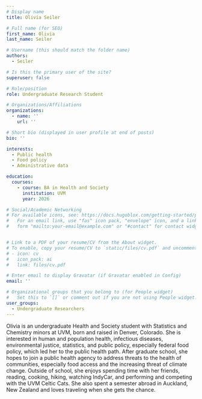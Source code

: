 ```yaml
---
# Display name
title: Olivia Seiler

# Full name (for SEO)
first_name: Olivia
last_name: Seiler

# Username (this should match the folder name)
authors:
  - Seiler

# Is this the primary user of the site?
superuser: false

# Role/position
role: Undergraduate Research Student

# Organizations/Affiliations
organizations:
  - name: ''
    url: ''

# Short bio (displayed in user profile at end of posts)
bio: ''

interests:
  - Public health
  - Food policy
  - Administrative data

education:
  courses:
    - course: BA in Health and Society
      institution: UVM
      year: 2026

# Social/Academic Networking
# For available icons, see: https://docs.hugoblox.com/getting-started/page-builder/#icons
#   For an email link, use "fas" icon pack, "envelope" icon, and a link in the
#   form "mailto:your-email@example.com" or "#contact" for contact widget.


# Link to a PDF of your resume/CV from the About widget.
# To enable, copy your resume/CV to `static/files/cv.pdf` and uncomment the lines below.
# - icon: cv
#   icon_pack: ai
#   link: files/cv.pdf

# Enter email to display Gravatar (if Gravatar enabled in Config)
email: ''

# Organizational groups that you belong to (for People widget)
#   Set this to `[]` or comment out if you are not using People widget.
user_groups:
  - Undergraduate Researchers
---
```


Olivia is an undergraduate Health and Society student with Statistics and Chemistry minors at UVM, born and raised in Denver, Colorado. She is interested in human and population health, infectious diseases, environmental justice, statistics, and public policy, especially federal food policy, which led her to the public health path. After graduate school, she hopes to join a public health agency to address threats to the health of communities, especially food access and the increasing threat of climate change. Outside of school, she enjoys spending time with her friends, reading, cooking, hiking, watching IndyCar, and performing and competing with the UVM Celtic Cats. She also spent a semester abroad in Auckland, New Zealand and loves traveling when she gets the chance.
